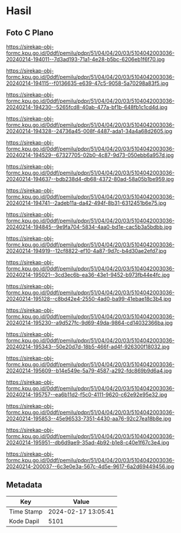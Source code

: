 # Hasil

## Foto C Plano

https://sirekap-obj-formc.kpu.go.id/0ddf/pemilu/pdpr/51/04/04/20/03/5104042003036-20240214-194011--7d3ad193-71a1-4e28-b5bc-6206eb1f6f70.jpg

https://sirekap-obj-formc.kpu.go.id/0ddf/pemilu/pdpr/51/04/04/20/03/5104042003036-20240214-194115--f0136635-e639-47c5-9058-5a70298a83f5.jpg

https://sirekap-obj-formc.kpu.go.id/0ddf/pemilu/pdpr/51/04/04/20/03/5104042003036-20240214-194230--5265fcd8-40ab-477a-bf1b-648fb1c1cd4d.jpg

https://sirekap-obj-formc.kpu.go.id/0ddf/pemilu/pdpr/51/04/04/20/03/5104042003036-20240214-194328--24736a45-008f-4487-ada1-34a4a68d2605.jpg

https://sirekap-obj-formc.kpu.go.id/0ddf/pemilu/pdpr/51/04/04/20/03/5104042003036-20240214-194529--67327705-02b0-4c87-9d73-050ebb6a957d.jpg

https://sirekap-obj-formc.kpu.go.id/0ddf/pemilu/pdpr/51/04/04/20/03/5104042003036-20240214-194637--bdb238d4-db68-4372-80ad-58a05b1be959.jpg

https://sirekap-obj-formc.kpu.go.id/0ddf/pemilu/pdpr/51/04/04/20/03/5104042003036-20240214-194741--2adeb11a-da42-494f-8b31-6312451b6e75.jpg

https://sirekap-obj-formc.kpu.go.id/0ddf/pemilu/pdpr/51/04/04/20/03/5104042003036-20240214-194845--9e9fa704-5834-4aa0-bd1e-cac5b3a5bdbb.jpg

https://sirekap-obj-formc.kpu.go.id/0ddf/pemilu/pdpr/51/04/04/20/03/5104042003036-20240214-194919--12cf8822-ef10-4a87-9d7c-b4d30ae2efd7.jpg

https://sirekap-obj-formc.kpu.go.id/0ddf/pemilu/pdpr/51/04/04/20/03/5104042003036-20240214-195021--3cd3ec6b-ea36-43e1-9452-b973fb44e4fc.jpg

https://sirekap-obj-formc.kpu.go.id/0ddf/pemilu/pdpr/51/04/04/20/03/5104042003036-20240214-195128--c8bd42e4-2550-4ad0-ba99-41ebae18c3b4.jpg

https://sirekap-obj-formc.kpu.go.id/0ddf/pemilu/pdpr/51/04/04/20/03/5104042003036-20240214-195230--a9d527fc-9d69-49da-9864-cd14032366ba.jpg

https://sirekap-obj-formc.kpu.go.id/0ddf/pemilu/pdpr/51/04/04/20/03/5104042003036-20240214-195343--50e20d7d-18b5-466f-ad4f-926300f18032.jpg

https://sirekap-obj-formc.kpu.go.id/0ddf/pemilu/pdpr/51/04/04/20/03/5104042003036-20240214-195609--b14e549e-5a79-4587-a292-fdc869b9d6a4.jpg

https://sirekap-obj-formc.kpu.go.id/0ddf/pemilu/pdpr/51/04/04/20/03/5104042003036-20240214-195757--ea6b11d2-f5c0-4111-9620-c62e92e95e32.jpg

https://sirekap-obj-formc.kpu.go.id/0ddf/pemilu/pdpr/51/04/04/20/03/5104042003036-20240214-195853--45e96533-7351-4430-aa76-92c27ea18b8e.jpg

https://sirekap-obj-formc.kpu.go.id/0ddf/pemilu/pdpr/51/04/04/20/03/5104042003036-20240214-195951--db6d9ae9-35ad-4b92-b1e8-c40e1f67c3e4.jpg

https://sirekap-obj-formc.kpu.go.id/0ddf/pemilu/pdpr/51/04/04/20/03/5104042003036-20240214-200037--6c3e0e3a-567c-4d5e-9617-6a2d69449456.jpg


## Metadata

| Key        | Value               |
| ---------- | ------------------- |
| Time Stamp | 2024-02-17 13:05:41 |
| Kode Dapil | 5101                |



